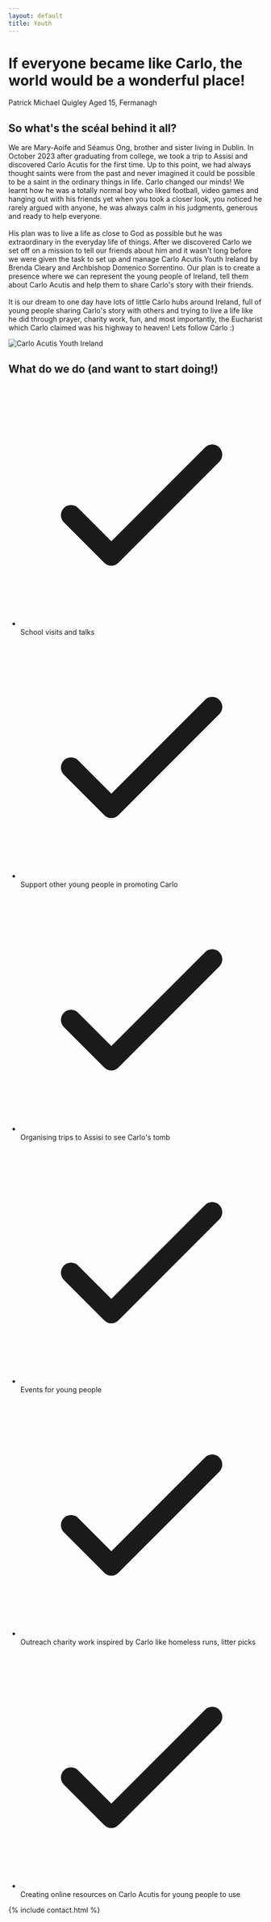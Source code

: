 ```yaml
---
layout: default
title: Youth
---
```


<!-- Hero Section -->
<div class="relative h-[500px] bg-cover bg-center flex items-center justify-center text-white" style="background-image: url('../assets/images/whatsapp-image-2024-06-29-at-17-41-41.jpeg');">
  <div class="absolute inset-0 bg-black bg-opacity-50"></div>
  <div class="relative z-10 text-center max-w-4xl mx-auto px-4">
    <h1 class="text-5xl font-bold italic mb-6">
      If everyone became like Carlo, the world would be a wonderful place!
    </h1>
    <p class="text-xl mt-4">
      Patrick Michael Quigley Aged 15, Fermanagh
    </p>
  </div>
</div>

<!-- About Section -->
<section class="py-16 bg-white">
  <div class="max-w-6xl mx-auto px-4">
    <h2 class="text-4xl font-bold text-center mb-12">So what's the scéal behind it all?</h2>
    <div class="flex flex-col md:flex-row gap-8 items-start">
      <div class="md:w-2/3">
        <p class="text-gray-700 leading-relaxed">
          We are Mary-Aoife and Séamus Ong, brother and sister living in Dublin. In October 2023 after graduating from college, we took a trip to Assisi and discovered Carlo Acutis for the first time. Up to this point, we had always thought saints were from the past and never imagined it could be possible to be a saint in the ordinary things in life. Carlo changed our minds! We learnt how he was a totally normal boy who liked football, video games and hanging out with his friends yet when you took a closer look, you noticed he rarely argued with anyone, he was always calm in his judgments, generous and ready to help everyone.
          <br/><br/>
          His plan was to live a life as close to God as possible but he was extraordinary in the everyday life of things. After we discovered Carlo we set off on a mission to tell our friends about him and it wasn't long before we were given the task to set up and manage Carlo Acutis Youth Ireland by Brenda Cleary and Archbishop Domenico Sorrentino. Our plan is to create a presence where we can represent the young people of Ireland, tell them about Carlo Acutis and help them to share Carlo's story with their friends.
          <br/><br/>
          It is our dream to one day have lots of little Carlo hubs around Ireland, full of young people sharing Carlo's story with others and trying to live a life like he did through prayer, charity work, fun, and most importantly, the Eucharist which Carlo claimed was his highway to heaven! Lets follow Carlo :)
        </p>
      </div>
      <div class="md:w-1/3">
        <img src="../assets/images/whatsapp-image-2024-06-29-at-17-41-41.jpeg" alt="Carlo Acutis Youth Ireland" class="rounded-lg shadow-md w-full"/>
      </div>
    </div>
  </div>
</section>

<!-- Activities Section -->
<section class="relative py-16 bg-blue-600 text-white" style="background-image: url('../assets/images/carlo-acutis-ireland-relic.jpg'); background-size: cover; background-position: center;">
  <div class="relative z-10 max-w-6xl mx-auto px-4">
    <h2 class="text-4xl font-bold text-center mb-12 text-white">What do we do (and want to start doing!)</h2>
    <ul class="grid grid-cols-1 md:grid-cols-2 gap-6 text-lg text-white">
      <li class="flex items-start space-x-2">
        <svg class="w-6 h-6 mt-1 flex-shrink-0" fill="none" stroke="currentColor" viewBox="0 0 24 24">
          <path stroke-linecap="round" stroke-linejoin="round" stroke-width="2" d="M5 13l4 4L19 7"></path>
        </svg>
        <span>School visits and talks</span>
      </li>
      <li class="flex items-start space-x-2">
        <svg class="w-6 h-6 mt-1 flex-shrink-0" fill="none" stroke="currentColor" viewBox="0 0 24 24">
          <path stroke-linecap="round" stroke-linejoin="round" stroke-width="2" d="M5 13l4 4L19 7"></path>
        </svg>
        <span>Support other young people in promoting Carlo</span>
      </li>
      <li class="flex items-start space-x-2">
        <svg class="w-6 h-6 mt-1 flex-shrink-0" fill="none" stroke="currentColor" viewBox="0 0 24 24">
          <path stroke-linecap="round" stroke-linejoin="round" stroke-width="2" d="M5 13l4 4L19 7"></path>
        </svg>
        <span>Organising trips to Assisi to see Carlo's tomb</span>
      </li>
      <li class="flex items-start space-x-2">
        <svg class="w-6 h-6 mt-1 flex-shrink-0" fill="none" stroke="currentColor" viewBox="0 0 24 24">
          <path stroke-linecap="round" stroke-linejoin="round" stroke-width="2" d="M5 13l4 4L19 7"></path>
        </svg>
        <span>Events for young people</span>
      </li>
      <li class="flex items-start space-x-2">
        <svg class="w-6 h-6 mt-1 flex-shrink-0" fill="none" stroke="currentColor" viewBox="0 0 24 24">
          <path stroke-linecap="round" stroke-linejoin="round" stroke-width="2" d="M5 13l4 4L19 7"></path>
        </svg>
        <span>Outreach charity work inspired by Carlo like homeless runs, litter picks</span>
      </li>
      <li class="flex items-start space-x-2">
        <svg class="w-6 h-6 mt-1 flex-shrink-0" fill="none" stroke="currentColor" viewBox="0 0 24 24">
          <path stroke-linecap="round" stroke-linejoin="round" stroke-width="2" d="M5 13l4 4L19 7"></path>
        </svg>
        <span>Creating online resources on Carlo Acutis for young people to use</span>
      </li>
    </ul>
  </div>
</section>

{% include contact.html %}

